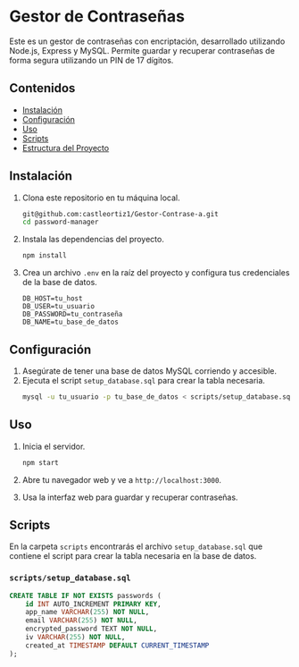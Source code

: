 # Gestor de Contraseñas

Este es un gestor de contraseñas con encriptación, desarrollado utilizando Node.js, Express y MySQL. Permite guardar y recuperar contraseñas de forma segura utilizando un PIN de 17 dígitos.

## Contenidos

- [Instalación](#instalación)
- [Configuración](#configuración)
- [Uso](#uso)
- [Scripts](#scripts)
- [Estructura del Proyecto](#estructura-del-proyecto)

## Instalación

1. Clona este repositorio en tu máquina local.

   ```bash
   git@github.com:castleortiz1/Gestor-Contrase-a.git
   cd password-manager
   ```

2. Instala las dependencias del proyecto.

   ```bash
   npm install
   ```

3. Crea un archivo `.env` en la raíz del proyecto y configura tus credenciales de la base de datos.
   ```env
   DB_HOST=tu_host
   DB_USER=tu_usuario
   DB_PASSWORD=tu_contraseña
   DB_NAME=tu_base_de_datos
   ```

## Configuración

1. Asegúrate de tener una base de datos MySQL corriendo y accesible.
2. Ejecuta el script `setup_database.sql` para crear la tabla necesaria.
   ```bash
   mysql -u tu_usuario -p tu_base_de_datos < scripts/setup_database.sql
   ```

## Uso

1. Inicia el servidor.

   ```bash
   npm start
   ```

2. Abre tu navegador web y ve a `http://localhost:3000`.

3. Usa la interfaz web para guardar y recuperar contraseñas.

## Scripts

En la carpeta `scripts` encontrarás el archivo `setup_database.sql` que contiene el script para crear la tabla necesaria en la base de datos.

### `scripts/setup_database.sql`

```sql
CREATE TABLE IF NOT EXISTS passwords (
    id INT AUTO_INCREMENT PRIMARY KEY,
    app_name VARCHAR(255) NOT NULL,
    email VARCHAR(255) NOT NULL,
    encrypted_password TEXT NOT NULL,
    iv VARCHAR(255) NOT NULL,
    created_at TIMESTAMP DEFAULT CURRENT_TIMESTAMP
);
```
